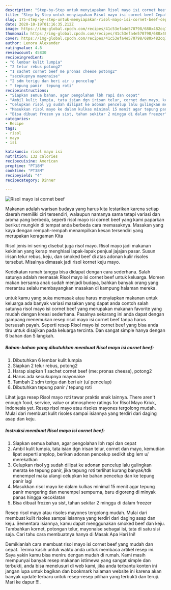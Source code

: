 ```yaml
---
description: "Step-by-Step untuk menyiapakan Risol mayo isi cornet beef Cepat"
title: "Step-by-Step untuk menyiapakan Risol mayo isi cornet beef Cepat"
slug: 175-step-by-step-untuk-menyiapakan-risol-mayo-isi-cornet-beef-cepat
date: 2020-10-19T01:16:35.212Z
image: https://img-global.cpcdn.com/recipes/41c53efa4e570798/680x482cq70/risol-mayo-isi-cornet-beef-foto-resep-utama.jpg
thumbnail: https://img-global.cpcdn.com/recipes/41c53efa4e570798/680x482cq70/risol-mayo-isi-cornet-beef-foto-resep-utama.jpg
cover: https://img-global.cpcdn.com/recipes/41c53efa4e570798/680x482cq70/risol-mayo-isi-cornet-beef-foto-resep-utama.jpg
author: Lenora Alexander
ratingvalue: 4.8
reviewcount: 45830
recipeingredient:
- "6 lembar kulit lumpia"
- "2 telur rebus potong2"
- "1 sachet cornet beef me pronas cheese potong2"
- "secukupnya mayonaise"
- "2 sdm terigu dan beri air u pencelup"
- " tepung panir  tepung roti"
recipeinstructions:
- "Siapkan semua bahan, agar pengolahan lbh rapi dan cepat"
- "Ambil kulit lumpia, tata isian dgn irisan telur, cornet dan mayo, kemudian lipat seperti amplop, berikan adonan pencelup sedikit sbg lem u/ merekatkan"
- "Celupkan risol yg sudah dilipat ke adonan pencelup lalu gulingkan merata ke tepung panir, jika tepung roti terlihat kurang banyak/tdk menempel maka ulangi celupkan ke bahan pencelup dan ke tepung panir lagi"
- "Masukkan risol mayo ke dalam kulkas minimal 15 menit agar tepung panir mengering dan menempel sempurna, baru digoreng di minyak panas hingga kecoklatan"
- "Bisa dibuat frozen ya sist, tahan sekitar 2 minggu di dalam freezer"
categories:
- Recipe
tags:
- risol
- mayo
- isi

katakunci: risol mayo isi 
nutrition: 132 calories
recipecuisine: American
preptime: "PT18M"
cooktime: "PT38M"
recipeyield: "4"
recipecategory: Dinner

---
```



![Risol mayo isi cornet beef](https://img-global.cpcdn.com/recipes/41c53efa4e570798/680x482cq70/risol-mayo-isi-cornet-beef-foto-resep-utama.jpg)

Makanan adalah warisan budaya yang harus kita lestarikan karena setiap daerah memiliki ciri tersendiri, walaupun namanya sama tetapi variasi dan aroma yang berbeda, seperti risol mayo isi cornet beef yang kami paparkan berikut mungkin di tempat anda berbeda cara memasaknya. Masakan yang kaya dengan rempah-rempah menampilkan kesan tersendiri yang merupakan keragaman Kita

Risol jenis ini sering disebut juga risol mayo. Risol mayo jadi makanan kekinian yang kerap menghiasi lapak-lapak penjual jajajan pasar. Susun irisan telur rebus, keju, dan smoked beef di atas adonan kulir risoles tersebut. Misalnya dimasak jadi risol kornet keju mayo.

Kedekatan rumah tangga bisa didapat dengan cara sederhana. Salah satunya adalah memasak Risol mayo isi cornet beef untuk keluarga. Momen makan bersama anak sudah menjadi budaya, bahkan banyak orang yang merantau selalu membayangkan masakan di kampung halaman mereka.

untuk kamu yang suka memasak atau harus menyiapkan makanan untuk keluarga ada banyak variasi masakan yang dapat anda contoh salah satunya risol mayo isi cornet beef yang merupakan makanan favorite yang mudah dengan kreasi sederhana. Pasalnya sekarang ini anda dapat dengan gampang menemukan resep risol mayo isi cornet beef tanpa harus bersusah payah.
Seperti resep Risol mayo isi cornet beef yang bisa anda tiru untuk disajikan pada keluarga tercinta. Dan sangat simple hanya dengan 6 bahan dan 5 langkah.


<!--inarticleads1-->

##### Bahan-bahan yang dibutuhkan membuat Risol mayo isi cornet beef:

1. Dibutuhkan 6 lembar kulit lumpia
1. Siapkan 2 telur rebus, potong2
1. Harap siapkan 1 sachet cornet beef (me: pronas cheese), potong2
1. Harus ada secukupnya mayonaise
1. Tambah 2 sdm terigu dan beri air (u/ pencelup)
1. Dibutuhkan  tepung panir / tepung roti


Lihat juga resep Risol mayo roti tawar praktis enak lainnya. There aren&#39;t enough food, service, value or atmosphere ratings for Risol Mayo Kriuk, Indonesia yet. Resep risol mayo atau risoles mayones tergolong mudah. Mulai dari membuat kulit risoles sampai isiannya yang terdiri dari daging asap dan keju. 

<!--inarticleads2-->

##### Instruksi membuat  Risol mayo isi cornet beef:

1. Siapkan semua bahan, agar pengolahan lbh rapi dan cepat
1. Ambil kulit lumpia, tata isian dgn irisan telur, cornet dan mayo, kemudian lipat seperti amplop, berikan adonan pencelup sedikit sbg lem u/ merekatkan
1. Celupkan risol yg sudah dilipat ke adonan pencelup lalu gulingkan merata ke tepung panir, jika tepung roti terlihat kurang banyak/tdk menempel maka ulangi celupkan ke bahan pencelup dan ke tepung panir lagi
1. Masukkan risol mayo ke dalam kulkas minimal 15 menit agar tepung panir mengering dan menempel sempurna, baru digoreng di minyak panas hingga kecoklatan
1. Bisa dibuat frozen ya sist, tahan sekitar 2 minggu di dalam freezer


Resep risol mayo atau risoles mayones tergolong mudah. Mulai dari membuat kulit risoles sampai isiannya yang terdiri dari daging asap dan keju. Sementara isiannya, kamu dapat menggunakan smoked beef dan keju. Tambahkan kornet, potongan telur, mayonaise sebagai isi, tata di satu sisi saja. Cari tahu cara membuatnya hanya di Masak Apa Hari Ini! 

Demikianlah cara membuat risol mayo isi cornet beef yang mudah dan cepat. Terima kasih untuk waktu anda untuk membaca artikel resep ini. Saya yakin kamu bisa meniru dengan mudah di rumah. Kami masih mempunyai banyak resep makanan istimewa yang sangat simple dan terbukti, anda bisa menelusuri di web kami, jika anda terbantu konten ini jangan lupa untuk bagikan dan bookmark halaman website ini karena akan banyak update terbaru untuk resep-resep pilihan yang terbukti dan teruji. Mari ke dapur !!!. 

